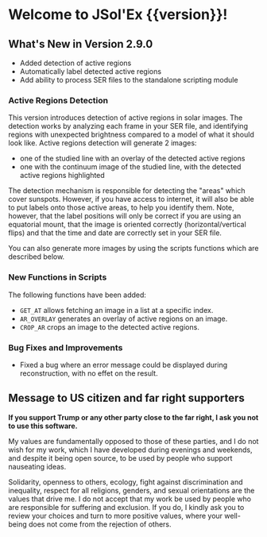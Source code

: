 # Welcome to JSol'Ex {{version}}!

## What's New in Version 2.9.0

- Added detection of active regions
- Automatically label detected active regions
- Add ability to process SER files to the standalone scripting module

### Active Regions Detection

This version introduces detection of active regions in solar images.
The detection works by analyzing each frame in your SER file, and identifying regions with unexpected brightness compared to a model of what it should look like.
Active regions detection will generate 2 images:

- one of the studied line with an overlay of the detected active regions
- one with the continuum image of the studied line, with the detected active regions highlighted

The detection mechanism is responsible for detecting the "areas" which cover sunspots.
However, if you have access to internet, it will also be able to put labels onto those active areas, to help you identify them.
Note, however, that the label positions will only be correct if you are using an equatorial mount, that the image is oriented correctly (horizontal/vertical flips) and that the time and date are correctly set in your SER file.

You can also generate more images by using the scripts functions which are described below.

### New Functions in Scripts

The following functions have been added:

- `GET_AT` allows fetching an image in a list at a specific index.
- `AR_OVERLAY` generates an overlay of active regions on an image.
- `CROP_AR` crops an image to the detected active regions.

### Bug Fixes and Improvements

- Fixed a bug where an error message could be displayed during reconstruction, with no effet on the result.

## Message to US citizen and far right supporters

**If you support Trump or any other party close to the far right, I ask you not to use this software.**

My values are fundamentally opposed to those of these parties, and I do not wish for my work, which I have developed during evenings and weekends, and despite it being open source, to be used by people who support nauseating ideas.

Solidarity, openness to others, ecology, fight against discrimination and inequality, respect for all religions, genders, and sexual orientations are the values that drive me.
I do not accept that my work be used by people who are responsible for suffering and exclusion.
If you do, I kindly ask you to review your choices and turn to more positive values, where your well-being does not come from the rejection of others.
